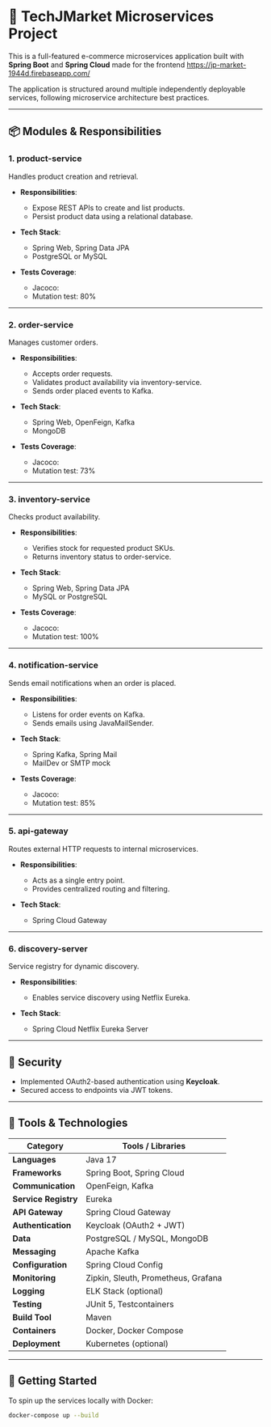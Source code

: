 # 🛒 TechJMarket Microservices Project

This is a full-featured e-commerce microservices application built with **Spring Boot** and **Spring Cloud** made for the frontend  https://jp-market-1944d.firebaseapp.com/

The application is structured around multiple independently deployable services, following microservice architecture best practices.

---

## 📦 Modules & Responsibilities

### 1. **product-service**
Handles product creation and retrieval.

- **Responsibilities**:
    - Expose REST APIs to create and list products.
    - Persist product data using a relational database.

- **Tech Stack**:
    - Spring Web, Spring Data JPA
    - PostgreSQL or MySQL

- **Tests Coverage**:
  - Jacoco:
  - Mutation test: 80%

---

### 2. **order-service**
Manages customer orders.

- **Responsibilities**:
    - Accepts order requests.
    - Validates product availability via inventory-service.
    - Sends order placed events to Kafka.

- **Tech Stack**:
    - Spring Web, OpenFeign, Kafka
    - MongoDB

- **Tests Coverage**:
  - Jacoco:
  - Mutation test: 73%

---

### 3. **inventory-service**
Checks product availability.

- **Responsibilities**:
    - Verifies stock for requested product SKUs.
    - Returns inventory status to order-service.

- **Tech Stack**:
    - Spring Web, Spring Data JPA
    - MySQL or PostgreSQL

- **Tests Coverage**:
  - Jacoco:
  - Mutation test: 100%
---

### 4. **notification-service**
Sends email notifications when an order is placed.

- **Responsibilities**:
    - Listens for order events on Kafka.
    - Sends emails using JavaMailSender.

- **Tech Stack**:
    - Spring Kafka, Spring Mail
    - MailDev or SMTP mock
- **Tests Coverage**:
  - Jacoco:
  - Mutation test: 85%
---

### 5. **api-gateway**
Routes external HTTP requests to internal microservices.

- **Responsibilities**:
    - Acts as a single entry point.
    - Provides centralized routing and filtering.

- **Tech Stack**:
    - Spring Cloud Gateway

---

### 6. **discovery-server**
Service registry for dynamic discovery.

- **Responsibilities**:
    - Enables service discovery using Netflix Eureka.

- **Tech Stack**:
    - Spring Cloud Netflix Eureka Server

---


## 🔐 Security
- Implemented OAuth2-based authentication using **Keycloak**.
- Secured access to endpoints via JWT tokens.

---

## 🧰 Tools & Technologies

| Category | Tools / Libraries |
|---------|-------------------|
| **Languages** | Java 17 |
| **Frameworks** | Spring Boot, Spring Cloud |
| **Communication** | OpenFeign, Kafka |
| **Service Registry** | Eureka |
| **API Gateway** | Spring Cloud Gateway |
| **Authentication** | Keycloak (OAuth2 + JWT) |
| **Data** | PostgreSQL / MySQL, MongoDB |
| **Messaging** | Apache Kafka |
| **Configuration** | Spring Cloud Config |
| **Monitoring** | Zipkin, Sleuth, Prometheus, Grafana |
| **Logging** | ELK Stack (optional) |
| **Testing** | JUnit 5, Testcontainers |
| **Build Tool** | Maven |
| **Containers** | Docker, Docker Compose |
| **Deployment** | Kubernetes (optional) |

---

## 🚀 Getting Started

To spin up the services locally with Docker:

```bash
docker-compose up --build
